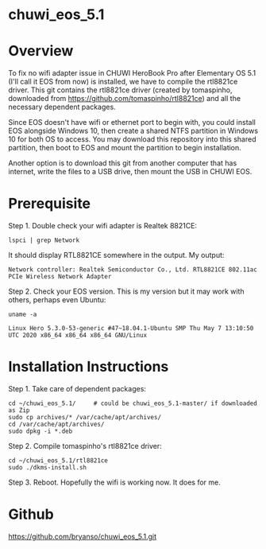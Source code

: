 # chuwi_eos_5.1

# Overview

To fix no wifi adapter issue in CHUWI HeroBook Pro after Elementary OS 5.1 
(I'll call it EOS from now) is installed, we have to compile the rtl8821ce driver.
This git contains the rtl8821ce driver (created by tomaspinho, downloaded from 
https://github.com/tomaspinho/rtl8821ce) and all the necessary dependent packages.

Since EOS doesn't have wifi or ethernet port to begin with, you could
install EOS alongside Windows 10, then create a shared NTFS partition in Windows 10
for both OS to access. You may download this repository into this shared partition,
then boot to EOS and mount the partition to begin installation.

Another option is to download this git from another computer that has internet,
write the files to a USB drive, then mount the USB in CHUWI EOS.

# Prerequisite

Step 1. Double check your wifi adapter is Realtek 8821CE:

    lspci | grep Network

It should display RTL8821CE somewhere in the output.  My output:

    Network controller: Realtek Semiconductor Co., Ltd. RTL8821CE 802.11ac PCIe Wireless Network Adapter

Step 2. Check your EOS version.  This is my version but it may work with others, perhaps even Ubuntu:

    uname -a

    Linux Hero 5.3.0-53-generic #47~18.04.1-Ubuntu SMP Thu May 7 13:10:50 UTC 2020 x86_64 x86_64 x86_64 GNU/Linux

# Installation Instructions

Step 1. Take care of dependent packages:

    cd ~/chuwi_eos_5.1/     # could be chuwi_eos_5.1-master/ if downloaded as Zip
    sudo cp archives/* /var/cache/apt/archives/
    cd /var/cache/apt/archives/
    sudo dpkg -i *.deb

Step 2. Compile tomaspinho's rtl8821ce driver:
 
    cd ~/chuwi_eos_5.1/rtl8821ce
    sudo ./dkms-install.sh

Step 3. Reboot.  Hopefully the wifi is working now.  It does for me.
    
# Github

https://github.com/bryanso/chuwi_eos_5.1.git
